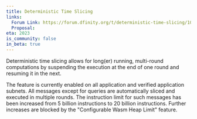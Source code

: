 ```yaml
---
title: Deterministic Time Slicing
links:
  Forum Link: https://forum.dfinity.org/t/deterministic-time-slicing/10635
  Proposal:
eta: 2023
is_community: false
in_beta: true
---
```


Deterministic time slicing allows for long(er) running, multi-round computations by suspending the execution at the end of one round and resuming it in the next.

The feature is currently enabled on all application and verified application subnets.
All messages except for queries are automatically sliced and executed in multiple rounds.
The instruction limit for such messages has been increased from 5 billion instructions to 20 billion instructions.
Further increases are blocked by the "Configurable Wasm Heap Limit" feature.
